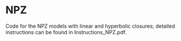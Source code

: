 # NPZ

Code for the NPZ models with linear and hyperbolic closures; detailed instructions can be found in Instructions_NPZ.pdf. 
